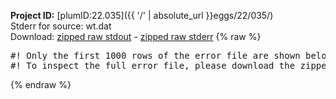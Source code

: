 **Project ID:** [plumID:22.035]({{ '/' | absolute_url }}eggs/22/035/)  
Stderr for source:  wt.dat   
Download: [zipped raw stdout](wt.dat.plumed_master.stdout.txt.zip) - [zipped raw stderr](wt.dat.plumed_master.stderr.txt.zip) 
{% raw %}
<pre>
#! Only the first 1000 rows of the error file are shown below
#! To inspect the full error file, please download the zipped raw stderr file above
</pre>
{% endraw %}
